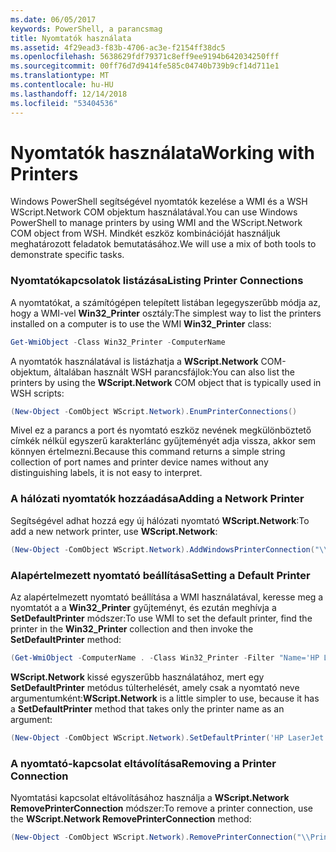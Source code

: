```yaml
---
ms.date: 06/05/2017
keywords: PowerShell, a parancsmag
title: Nyomtatók használata
ms.assetid: 4f29ead3-f83b-4706-ac3e-f2154ff38dc5
ms.openlocfilehash: 5638629fdf79371c8eff9ee9194b642034250fff
ms.sourcegitcommit: 00ff76d7d9414fe585c04740b739b9cf14d711e1
ms.translationtype: MT
ms.contentlocale: hu-HU
ms.lasthandoff: 12/14/2018
ms.locfileid: "53404536"
---
```

# <a name="working-with-printers"></a><span data-ttu-id="5dc8b-103">Nyomtatók használata</span><span class="sxs-lookup"><span data-stu-id="5dc8b-103">Working with Printers</span></span>

<span data-ttu-id="5dc8b-104">Windows PowerShell segítségével nyomtatók kezelése a WMI és a WSH WScript.Network COM objektum használatával.</span><span class="sxs-lookup"><span data-stu-id="5dc8b-104">You can use Windows PowerShell to manage printers by using WMI and the WScript.Network COM object from WSH.</span></span> <span data-ttu-id="5dc8b-105">Mindkét eszköz kombinációját használjuk meghatározott feladatok bemutatásához.</span><span class="sxs-lookup"><span data-stu-id="5dc8b-105">We will use a mix of both tools to demonstrate specific tasks.</span></span>

### <a name="listing-printer-connections"></a><span data-ttu-id="5dc8b-106">Nyomtatókapcsolatok listázása</span><span class="sxs-lookup"><span data-stu-id="5dc8b-106">Listing Printer Connections</span></span>

<span data-ttu-id="5dc8b-107">A nyomtatókat, a számítógépen telepített listában legegyszerűbb módja az, hogy a WMI-vel **Win32_Printer** osztály:</span><span class="sxs-lookup"><span data-stu-id="5dc8b-107">The simplest way to list the printers installed on a computer is to use the WMI **Win32_Printer** class:</span></span>

```powershell
Get-WmiObject -Class Win32_Printer -ComputerName
```

<span data-ttu-id="5dc8b-108">A nyomtatók használatával is listázhatja a **WScript.Network** COM-objektum, általában használt WSH parancsfájlok:</span><span class="sxs-lookup"><span data-stu-id="5dc8b-108">You can also list the printers by using the **WScript.Network** COM object that is typically used in WSH scripts:</span></span>

```powershell
(New-Object -ComObject WScript.Network).EnumPrinterConnections()
```

<span data-ttu-id="5dc8b-109">Mivel ez a parancs a port és nyomtató eszköz nevének megkülönböztető címkék nélkül egyszerű karakterlánc gyűjteményét adja vissza, akkor sem könnyen értelmezni.</span><span class="sxs-lookup"><span data-stu-id="5dc8b-109">Because this command returns a simple string collection of port names and printer device names without any distinguishing labels, it is not easy to interpret.</span></span>

### <a name="adding-a-network-printer"></a><span data-ttu-id="5dc8b-110">A hálózati nyomtatók hozzáadása</span><span class="sxs-lookup"><span data-stu-id="5dc8b-110">Adding a Network Printer</span></span>

<span data-ttu-id="5dc8b-111">Segítségével adhat hozzá egy új hálózati nyomtató **WScript.Network**:</span><span class="sxs-lookup"><span data-stu-id="5dc8b-111">To add a new network printer, use **WScript.Network**:</span></span>

```powershell
(New-Object -ComObject WScript.Network).AddWindowsPrinterConnection("\\Printserver01\Xerox5")
```

### <a name="setting-a-default-printer"></a><span data-ttu-id="5dc8b-112">Alapértelmezett nyomtató beállítása</span><span class="sxs-lookup"><span data-stu-id="5dc8b-112">Setting a Default Printer</span></span>

<span data-ttu-id="5dc8b-113">Az alapértelmezett nyomtató beállítása a WMI használatával, keresse meg a nyomtatót a a **Win32_Printer** gyűjteményt, és ezután meghívja a **SetDefaultPrinter** módszer:</span><span class="sxs-lookup"><span data-stu-id="5dc8b-113">To use WMI to set the default printer, find the printer in the **Win32_Printer** collection and then invoke the **SetDefaultPrinter** method:</span></span>

```powershell
(Get-WmiObject -ComputerName . -Class Win32_Printer -Filter "Name='HP LaserJet 5Si'").SetDefaultPrinter()
```

<span data-ttu-id="5dc8b-114">**WScript.Network** kissé egyszerűbb használatához, mert egy **SetDefaultPrinter** metódus túlterhelését, amely csak a nyomtató neve argumentumként:</span><span class="sxs-lookup"><span data-stu-id="5dc8b-114">**WScript.Network** is a little simpler to use, because it has a **SetDefaultPrinter** method that takes only the printer name as an argument:</span></span>

```powershell
(New-Object -ComObject WScript.Network).SetDefaultPrinter('HP LaserJet 5Si')
```

### <a name="removing-a-printer-connection"></a><span data-ttu-id="5dc8b-115">A nyomtató-kapcsolat eltávolítása</span><span class="sxs-lookup"><span data-stu-id="5dc8b-115">Removing a Printer Connection</span></span>

<span data-ttu-id="5dc8b-116">Nyomtatási kapcsolat eltávolításához használja a **WScript.Network RemovePrinterConnection** módszer:</span><span class="sxs-lookup"><span data-stu-id="5dc8b-116">To remove a printer connection, use the **WScript.Network RemovePrinterConnection** method:</span></span>

```powershell
(New-Object -ComObject WScript.Network).RemovePrinterConnection("\\Printserver01\Xerox5")
```